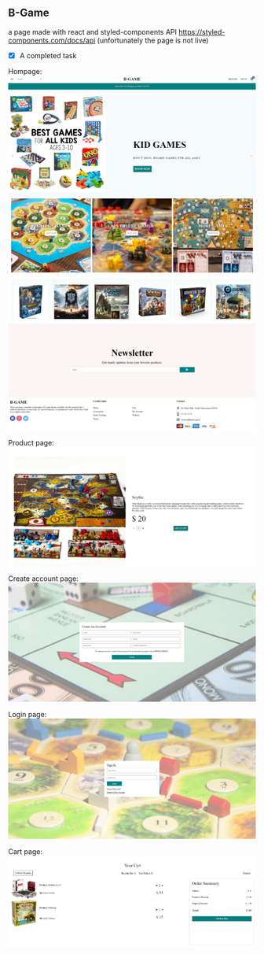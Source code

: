 ## B-Game 

a page made with react and styled-components API https://styled-components.com/docs/api
(unfortunately the page is not live)

- [x] A completed task


Hompage:
![Alt text](https://github.com/FredrikThunberg/b-game-app/blob/master/B-game-photos/B-game1.png)
![Alt text](https://github.com/FredrikThunberg/b-game-app/blob/master/B-game-photos/B-game2.png)
![Alt text](https://github.com/FredrikThunberg/b-game-app/blob/master/B-game-photos/B-game3.png)

Product page:
![Alt text](https://github.com/FredrikThunberg/b-game-app/blob/master/B-game-photos/B-game-productpage.png)

Create account page:
![Alt text](https://github.com/FredrikThunberg/b-game-app/blob/master/B-game-photos/B-game-createaccount.png)

Login page:
![Alt text](https://github.com/FredrikThunberg/b-game-app/blob/master/B-game-photos/B-game-login.png)

Cart page:
![Alt text](https://github.com/FredrikThunberg/b-game-app/blob/master/B-game-photos/B-game-cart.png)
